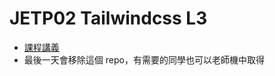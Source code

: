 # JETP02 Tailwindcss L3
* [課程講義](https://sagedaben.com/iSpan/Y25JETP02.html)
* 最後一天會移除這個 repo，有需要的同學也可以老師機中取得